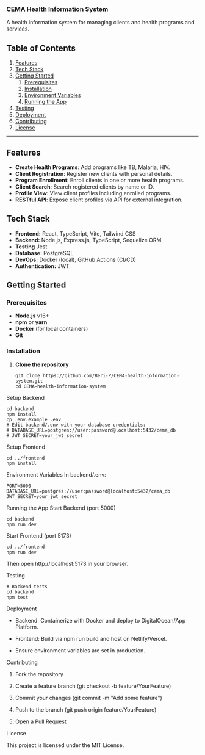 ### CEMA Health Information System

A health information system for managing clients and health programs and services.

## Table of Contents
1. [Features](#features)  
2. [Tech Stack](#tech-stack)  
3. [Getting Started](#getting-started)  
   1. [Prerequisites](#prerequisites)  
   2. [Installation](#installation)  
   3. [Environment Variables](#environment-variables)  
   4. [Running the App](#running-the-app)  
4. [Testing](#testing)  
5. [Deployment](#deployment)  
6. [Contributing](#contributing)  
7. [License](#license)  

---

## Features
- **Create Health Programs**: Add programs like TB, Malaria, HIV.  
- **Client Registration**: Register new clients with personal details.  
- **Program Enrollment**: Enroll clients in one or more health programs.  
- **Client Search**: Search registered clients by name or ID.  
- **Profile View**: View client profiles including enrolled programs.  
- **RESTful API**: Expose client profiles via API for external integration.  


## Tech Stack
- **Frontend:** React, TypeScript, Vite, Tailwind CSS  
- **Backend:** Node.js, Express.js, TypeScript, Sequelize ORM 
- **Testing** Jest
- **Database:** PostgreSQL  
- **DevOps:** Docker (local), GitHub Actions (CI/CD)  
- **Authentication:** JWT  


## Getting Started


### Prerequisites
- **Node.js** v16+  
- **npm** or **yarn**  
- **Docker** (for local containers)  
- **Git**

### Installation
1. **Clone the repository**
   ```
   git clone https://github.com/Beri-P/CEMA-health-information-system.git
   cd CEMA-health-information-system
   ```


Setup Backend

```
cd backend
npm install
cp .env.example .env
# Edit backend/.env with your database credentials:
# DATABASE_URL=postgres://user:password@localhost:5432/cema_db
# JWT_SECRET=your_jwt_secret
```


Setup Frontend

```
cd ../frontend
npm install
```


Environment Variables
In backend/.env:

```
PORT=5000
DATABASE_URL=postgres://user:password@localhost:5432/cema_db
JWT_SECRET=your_jwt_secret
```

Running the App
Start Backend (port 5000)

```
cd backend
npm run dev
```

Start Frontend (port 5173)

```
cd ../frontend
npm run dev
```

Then open http://localhost:5173 in your browser.

Testing

```
# Backend tests
cd backend
npm test
```


Deployment

- Backend: Containerize with Docker and deploy to DigitalOcean/App Platform.

- Frontend: Build via npm run build and host on Netlify/Vercel.

- Ensure environment variables are set in production.


Contributing

1. Fork the repository

2. Create a feature branch (git checkout -b feature/YourFeature)

3. Commit your changes (git commit -m "Add some feature")

4. Push to the branch (git push origin feature/YourFeature)

5. Open a Pull Request



License

This project is licensed under the MIT License.
